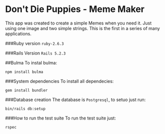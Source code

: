 # Don't Die Puppies - Meme Maker

This app was created to create a simple Memes when you need it. Just using one image and two simple strings.
This is the first in a series of many applications.

###Ruby version
`ruby-2.6.3`

###Rails Version
`Rails 5.2.3`

##Bulma
To instal bulma:
```
npm install bulma
```

###System dependencies
To install all dependecies:
```
gem install bundler
```

###Database creation
The database is `Postgresql`, to setuo just run:
```
bin/rails db:setup
```

###How to run the test suite
To run the test suite just:
```
rspec
```
